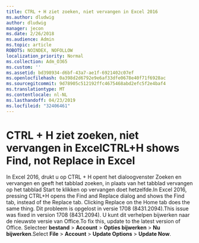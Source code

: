 ```yaml
---
title: CTRL + H ziet zoeken, niet vervangen in Excel 2016
ms.author: dludwig
author: dludwig
manager: jecon
ms.date: 2/26/2018
ms.audience: Admin
ms.topic: article
ROBOTS: NOINDEX, NOFOLLOW
localization_priority: Normal
ms.collection: Adm_O365
ms.custom: ''
ms.assetid: bd398934-d6bf-43a7-ae1f-6921402c07ef
ms.openlocfilehash: 0a398d2d6792e9e6af33dfe0678e40f71f6928ac
ms.sourcegitcommit: 9d78905c512192ffc4675468abd2efc5f2e4baf4
ms.translationtype: MT
ms.contentlocale: nl-NL
ms.lasthandoff: 04/23/2019
ms.locfileid: "32406461"
---
```

# <a name="ctrlh-shows-find-not-replace-in-excel"></a><span data-ttu-id="f1b57-102">CTRL + H ziet zoeken, niet vervangen in Excel</span><span class="sxs-lookup"><span data-stu-id="f1b57-102">CTRL+H shows Find, not Replace in Excel</span></span>

<span data-ttu-id="f1b57-103">In Excel 2016, drukt u op CTRL + H opent het dialoogvenster Zoeken en vervangen en geeft het tabblad zoeken, in plaats van het tabblad vervangen op het tabblad Start te klikken op vervangen doet hetzelfde.</span><span class="sxs-lookup"><span data-stu-id="f1b57-103">In Excel 2016, pressing CTRL+H opens the Find and Replace dialog and shows the Find tab, instead of the Replace tab. Clicking Replace on the Home tab does the same thing.</span></span> <span data-ttu-id="f1b57-104">Dit probleem is opgelost in versie 1708 (8431.2094).</span><span class="sxs-lookup"><span data-stu-id="f1b57-104">This issue was fixed in version 1708 (8431.2094).</span></span> <span data-ttu-id="f1b57-105">U kunt dit verhelpen bijwerken naar de nieuwste versie van Office.</span><span class="sxs-lookup"><span data-stu-id="f1b57-105">To fix this, update to the latest version of Office.</span></span> <span data-ttu-id="f1b57-106">Selecteer **bestand** \> **Account** \> **Opties bijwerken** \> **Nu bijwerken**.</span><span class="sxs-lookup"><span data-stu-id="f1b57-106">Select **File** \> **Account** \> **Update Options** \> **Update Now**.</span></span>
  

